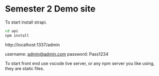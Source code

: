# Semester 2 Demo site

To start install strapi.

```bash
cd api
npm install
```

http://localhost:1337/admin

username: admin@admin.com
password: Pass1234

To start front end use vscode live server, or any npm server you like using, they are static files.
